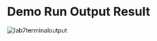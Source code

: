# Demo Run Output Result  

![lab7terminaloutput](https://github.com/monakhandat/cmpe202/blob/master/lab7/output/lab7terminaloutput.jpg)
